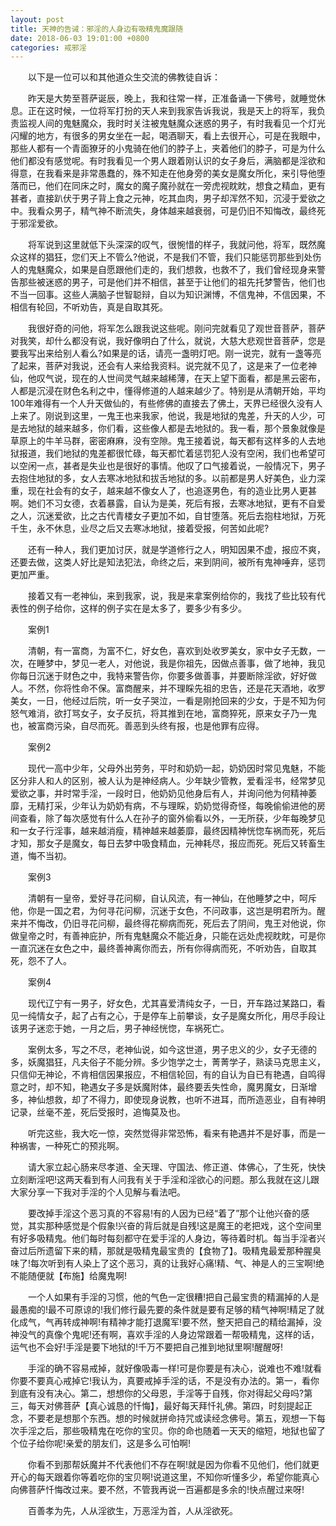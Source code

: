 ```yaml
---
layout: post
title: 天神的告诫：邪淫的人身边有吸精鬼魔跟随
date: 2018-06-03 19:01:00 +0800
categories: 戒邪淫
---
```


　　以下是一位可以和其他道众生交流的佛教徒自诉：
　　昨天是大势至菩萨诞辰，晚上，我和往常一样，正准备诵一下佛号，就睡觉休息。正在这时候，一位将军打扮的天人来到我家告诉我说，我是天上的将军，我负责监视人间的鬼魅魔众，我时时关注被鬼魅魔众迷惑的男子，有时我看见一个灯光闪耀的地方，有很多的男女坐在一起，喝酒聊天，看上去很开心，可是在我眼中，那些人都有一个青面獠牙的小鬼骑在他们的脖子上，夹着他们的脖子，可是为什么他们都没有感觉呢。有时我看见一个男人跟着刚认识的女子身后，满脑都是淫欲和得意，在我看来是非常愚蠢的，殊不知走在他身旁的美女是魔女所化，来引导他堕落而已，他们在同床之时，魔女的魔子魔孙就在一旁虎视眈眈，想食之精血，更有甚者，直接趴伏于男子背上食之元神，吃其血肉，男子却浑然不知，沉浸于爱欲之中。我看众男子，精气神不断流失，身体越来越衰弱，可是仍旧不知悔改，最终死于邪淫爱欲。
　　将军说到这里就低下头深深的叹气，很惋惜的样子，我就问他，将军，既然魔众这样的猖狂，您们天上不管么?他说，不是我们不管，我们只能惩罚那些到处伤人的鬼魅魔众，如果是自愿跟他们走的，我们想救，也救不了，我们曾经现身来警告那些被迷惑的男子，可是他们并不相信，甚至于让他们的祖先托梦警告，他们也不当一回事。这些人满脑子世智聪辩，自以为知识渊博，不信鬼神，不信因果，不相信有轮回，不听劝告，真是自取其死。
　　我很好奇的问他，将军怎么跟我说这些呢。刚问完就看见了观世音菩萨，菩萨对我笑，却什么都没有说，我好像明白了什么，就说，大慈大悲观世音菩萨，您是要我写出来给别人看么?如果是的话，请亮一盏明灯吧。刚一说完，就有一盏等亮了起来，菩萨对我说，还会有人来给我资料。说完就不见了，这是来了一位老神仙，他叹气说，现在的人世间灵气越来越稀薄，在天上望下面看，都是黑云密布，人都是沉浸在财色名利之中，懂得修道的人越来越少了。特别是从清朝开始，平均100年难得有一个人升天做仙的，有些修佛的直接去了佛土，天界已经很久没有人上来了。刚说到这里，一鬼王也来我家，他说，我是地狱的鬼差，升天的人少，可是去地狱的越来越多，你们看，这些像人都是去地狱的。我一看，那个景象就像是草原上的牛羊马群，密密麻麻，没有空隙。鬼王接着说，每天都有这样多的人去地狱报道，我们地狱的鬼差都很忙碌，每天都忙着惩罚犯人没有空闲，我们也希望可以空闲一点，甚者是失业也是很好的事情。他叹了口气接着说，一般情况下，男子去抱住地狱的多，女人去寒冰地狱和拔舌地狱的多。以前都是男人好美色，业力深重，现在社会有的女子，越来越不像女人了，也追逐男色，有的造业比男人更甚啊。她们不习女德，衣着暴露，自认为是美，死后有报，去寒冰地狱，更有不自爱之人，沉迷爱欲，比之古代青楼女子更加不如，自甘堕落。死后去抱柱地狱，万死千生，永不休息，业尽之后又去寒冰地狱，接着受报，何苦如此呢?
　　还有一种人，我们更加讨厌，就是学道修行之人，明知因果不虚，报应不爽，还要去做，这类人好比是知法犯法，命终之后，来到阴间，被所有鬼神唾弃，惩罚更加严重。
　　接着又有一老神仙，来到我家，说，我是来拿案例给你的，我找了些比较有代表性的例子给你，这样的例子实在是太多了，要多少有多少。
　　案例1
　　清朝，有一富商，为富不仁，好女色，喜欢到处收罗美女，家中女子无数，一次，在睡梦中，梦见一老人，对他说，我是你祖先，因做点善事，做了地神，我见你每日沉迷于财色之中，我特来警告你，你要多做善事，并要断除淫欲，好好做人。不然，你将性命不保。富商醒来，并不理睬先祖的忠告，还是花天酒地，收罗美女，一日，他经过后院，听一女子哭泣，一看是刚抢回来的少女，于是不知为何怒气难消，欲打骂女子，女子反抗，将其推到在地，富商猝死，原来女子乃一鬼也，被富商污染，自尽而死。善恶到头终有报，也是他罪有应得。
　　案例2
　　现代一高中少年，父母外出劳务，平时和奶奶一起，奶奶因时常见鬼魅，不能区分非人和人的区别，被人认为是神经病人。少年缺少管教，爱看淫书，经常梦见爱欲之事，并时常手淫，一段时日，他奶奶见他身后有人，并询问他为何精神萎靡，无精打采，少年认为奶奶有病，不与理睬，奶奶觉得奇怪，每晚偷偷进他的房间查看，除了每次感觉有什么人在孙子的窗外偷看以外，一无所获，少年每晚梦见和一女子行淫事，越来越消瘦，精神越来越萎靡，最终因精神恍惚车祸而死，死后才知，那女子是魔女，每日去梦中吸食精血，元神耗尽，报应而死。死后又转畜生道，悔不当初。
　　案例3
　　清朝有一皇帝，爱好寻花问柳，自认风流，有一神仙，在他睡梦之中，呵斥他，你是一国之君，为何寻花问柳，沉迷于女色，不问政事，这岂是明君所为。醒来并不悔改，仍旧寻花问柳，最终得花柳病而死，死后去了阴间，鬼王对他说，你做皇帝之时，有善神庇护，所有鬼魅魔众不能近身，只能在远处虎视眈眈，可是你一直沉迷在女色之中，最终善神离你而去，所有你得病而死，不听劝告，自取其死，怨不了人。
　　案例4
　　现代辽宁有一男子，好女色，尤其喜爱清纯女子，一日，开车路过某路口，看见一纯情女子，起了占有之心，于是停车上前攀谈，女子是魔女所化，用尽手段让该男子迷恋于她，一月之后，男子神经恍惚，车祸死亡。
　　案例太多，写之不尽，老神仙说，如今这世道，男子忠义的少，女子无德的多，妖魔猖狂，凡夫俗子不能分辨。多少饱学之士，菁菁学子，熟读马克思主义，只信仰无神论，不肯相信因果报应，不相信轮回，有的自认为自已有艳遇，自鸣得意之时，却不知，艳遇女子多是妖魔附体，最终要丢失性命，魔男魔女，日渐增多，神仙想救，却了不得力，即使现身说教，也听不进耳，而所造恶业，自有神明记录，丝毫不差，死后受报时，追悔莫及也。
　　听完这些，我大吃一惊，突然觉得非常恐怖，看来有艳遇并不是好事，而是一种祸害，一种死亡的预兆啊。
　　请大家立起心肠来尽孝道、全天理、守国法、修正道、体佛心，了生死，快快立刻断淫吧!这两天看到有人问我有关于手淫和淫欲心的问题。那么我就在这儿跟大家分享一下我对手淫的个人见解与看法吧。
　　要改掉手淫这个恶习真的不容易!有的人因为已经“着了”那个让他兴奋的感觉，其实那种感觉是个假象!兴奋的背后就是自残!这是魔王的老把戏，这个空间里有好多吸精鬼。他们每时每刻都守在爱手淫的人身边，等待着时机。每当手淫者兴奋过后所遗留下来的精，那就是吸精鬼最宝贵的【食物了】。吸精鬼最爱那种腥臭味了!每次听到有人染上了这个恶习，真的让我好心痛!精、气、神是人的三宝啊!绝不能随便就【布施】给魔鬼啊!
　　一个人如果有手淫的习惯，他的气色一定很糟!把自己最宝贵的精漏掉的人是最愚痴的!最不可原谅的!我们修行最先要的条件就是要有足够的精气神啊!精足了就化成气，气再转成神啊!有精神才能打退魔军!要不然，整天把自己的精给漏掉，没神没气的真像个鬼呢!还有啊，喜欢手淫的人身边常跟着一帮吸精鬼，这样的话，运气也不会好!手淫是要下地狱的!千万不要把自己推到地狱里啊!醒醒呀!
　　手淫的确不容易戒掉，就好像吸毒一样!可是你要是有决心，说难也不难!就看你要不要真心戒掉它!我认为，真要戒掉手淫的话，不是没有办法的。第一，看你到底有没有决心。第二，想想你的父母恩，手淫等于自残，你对得起父母吗?第三，每天对佛菩萨【真心诚恳的忏悔】，最好每天拜忏礼佛。第四，时刻提起正念，不要老是想那个东西。想的时候就拼命持咒或读经念佛号。第五，观想一下每次手淫之后，那些吸精鬼在吃你的宝贝。你的命也随着一天天的缩短，地狱也留了个位子给你呢!亲爱的朋友们，这是多么可怕啊!
　　你看不到那帮妖魔并不代表他们不存在啊!就是因为你看不见他们，他们就更开心的每天跟着你等着吃你的宝贝啊!说道这里，不知你听懂多少，希望你能真心向佛菩萨忏悔改过来。要不然，不管我再说一百遍都是多余的!快点醒过来呀!
　　百善孝为先，人从淫欲生，万恶淫为首，人从淫欲死。